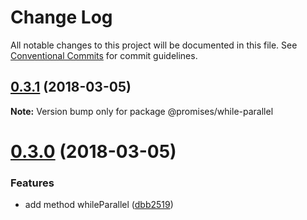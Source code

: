 # Change Log

All notable changes to this project will be documented in this file.
See [Conventional Commits](https://conventionalcommits.org) for commit guidelines.

<a name="0.3.1"></a>
## [0.3.1](https://github.com/yisraelx/promises/compare/v0.3.0...v0.3.1) (2018-03-05)




**Note:** Version bump only for package @promises/while-parallel

<a name="0.3.0"></a>
# [0.3.0](https://github.com/yisraelx/promises/compare/v0.2.0...v0.3.0) (2018-03-05)


### Features

* add method whileParallel ([dbb2519](https://github.com/yisraelx/promises/commit/dbb2519))
